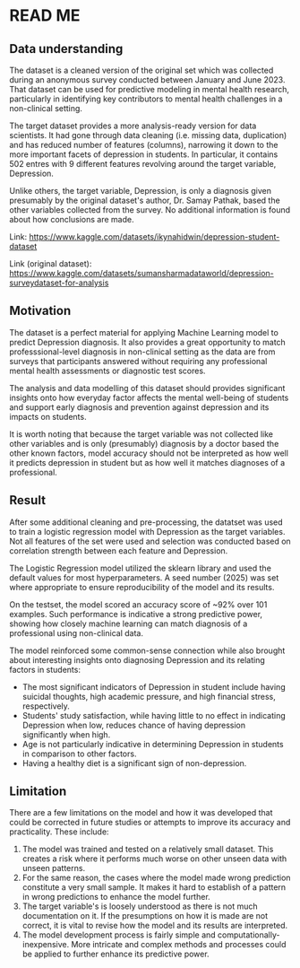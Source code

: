 # READ ME 
## Data understanding
The dataset is a cleaned version of the original set which was collected during an anonymous survey conducted between January and June 2023. That dataset can be used for predictive modeling in mental health research, particularly in identifying key contributors to mental health challenges in a non-clinical setting.


The target dataset provides a more analysis-ready version for data scientists. It had gone through data cleaning (i.e. missing data, duplication) and has reduced number of features (columns), narrowing it down to the more important facets of depression in students. In particular, it contains 502 entres with 9 different features revolving around the target variable, Depression.

Unlike others, the target variable, Depression, is only a diagnosis given presumably by the original dataset's author, Dr. Samay Pathak, based the other variables collected from the survey. No additional information is found about how conclusions are made.

Link: https://www.kaggle.com/datasets/ikynahidwin/depression-student-dataset

Link (original dataset): https://www.kaggle.com/datasets/sumansharmadataworld/depression-surveydataset-for-analysis

## Motivation

The dataset is a perfect material for applying Machine Learning model to predict Depression diagnosis. It also provides a great opportunity to match professsional-level diagnosis in non-clinical setting as the data are from surveys that participants answered without requiring any professional mental health assessments or diagnostic test scores.

The analysis and data modelling of this dataset should provides significant insights onto how everyday factor affects the mental well-being of students and support early diagnosis and prevention against depression and its impacts on students.

It is worth noting that because the target variable was not collected like other variables and is only (presumably) diagnosis by a doctor based the other known factors, model accuracy should not be interpreted as how well it predicts depression in student but as how well it matches diagnoses of a professional.

## Result
After some additional cleaning and pre-processing, the datatset was used to train a logistic regression model with Depression as the target variables. Not all features of the set were used and selection was conducted based on correlation strength between each feature and Depression.

The Logistic Regression model utilized the sklearn library and used the default values for most hyperparameters. A seed number (2025) was set where appropriate to ensure reproducibility of the model and its results.

On the testset, the model scored an accuracy score of ~92% over 101 examples. Such performance is indicative a strong predictive power, showing how closely machine learning can match diagnosis of a professional using non-clinical data.

The model reinforced some common-sense connection while also brought about interesting insights onto diagnosing Depression and its relating factors in students:
- The most significant indicators of Depression in student include having suicidal thoughts, high academic pressure, and high financial stress, respectively.
- Students' study satisfaction, while having little to no effect in indicating Depression when low, reduces chance of having depression significantly when high.
- Age is not particularly indicative in determining Depression in students in comparison to other factors.
- Having a healthy diet is a significant sign of non-depression.

## Limitation
There are a few limitations on the model and how it was developed that could be corrected in future studies or attempts to improve its accuracy and practicality. These include:
1. The model was trained and tested on a relatively small dataset. This creates a risk where it performs much worse on other unseen data with unseen patterns.
2. For the same reason, the cases where the model made wrong prediction constitute a very small sample. It makes it hard to establish of a pattern in wrong predictions to enhance the model further.
3. The target variable's is loosely understood as there is not much documentation on it. If the presumptions on how it is made are not correct, it is vital to revise how the model and its results are interpreted.
4. The model development process is fairly simple and computationally-inexpensive. More intricate and complex methods and processes could be applied to further enhance its predictive power.
